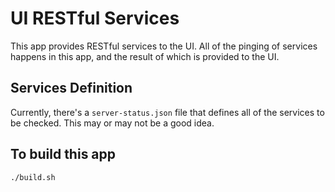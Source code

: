 # UI RESTful Services

This app provides RESTful services to the UI.  All of the pinging of services happens in this app, and the result of which is provided to the UI.

## Services Definition

Currently, there's a ```server-status.json``` file that defines all of the services to be checked.  This may or may not be a good idea.

## To build this app

```bash
./build.sh
```
